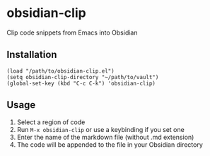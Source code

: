 # obsidian-clip

Clip code snippets from Emacs into Obsidian

## Installation

```elisp
(load "/path/to/obsidian-clip.el")
(setq obsidian-clip-directory "~/path/to/vault")
(global-set-key (kbd "C-c C-k") 'obsidian-clip)
```

## Usage

1. Select a region of code
2. Run `M-x obsidian-clip` or use a keybinding if you set one
3. Enter the name of the markdown file (without .md extension)
4. The code will be appended to the file in your Obsidian directory
